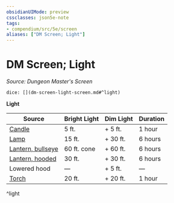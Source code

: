```yaml
---
obsidianUIMode: preview
cssclasses: json5e-note
tags:
- compendium/src/5e/screen
aliases: ["DM Screen; Light"]
---
```

# DM Screen; Light
*Source: Dungeon Master's Screen* 

`dice: [](dm-screen-light-screen.md#^light)`

**Light**

| Source | Bright Light | Dim Light | Duration |
|--------|--------------|-----------|----------|
| [Candle](/compendium/items/candle.md) | 5 ft. | + 5 ft. | 1 hour |
| [Lamp](/compendium/items/lamp.md) | 15 ft. | + 30 ft. | 6 hours |
| [Lantern, bullseye](/compendium/items/bullseye-lantern.md) | 60 ft. cone | + 60 ft. | 6 hours |
| [Lantern, hooded](/compendium/items/hooded-lantern.md) | 30 ft. | + 30 ft. | 6 hours |
| Lowered hood | — | + 5 ft. | — |
| [Torch](/compendium/items/torch.md) | 20 ft. | + 20 ft. | 1 hour |
^light